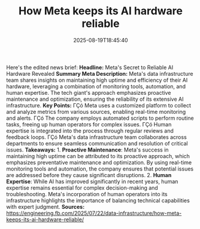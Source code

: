 ﻿---
title: "How Meta keeps its AI hardware reliable"
date: "2025-08-19T18:45:40"
category: "Markets"
summary: ""
slug: "how meta keeps its ai hardware reliable"
source_urls:
  - "https://engineering.fb.com/2025/07/22/data-infrastructure/how-meta-keeps-its-ai-hardware-reliable/"
seo:
  title: "How Meta keeps its AI hardware reliable | Hash n Hedge"
  description: ""
  keywords: ["news", "markets", "brief"]
---
Here's the edited news brief:  **Headline:** Meta's Secret to Reliable AI Hardware Revealed  **Summary Meta Description:** Meta's data infrastructure team shares insights on maintaining high uptime and efficiency of their AI hardware, leveraging a combination of monitoring tools, automation, and human expertise. The tech giant's approach emphasizes proactive maintenance and optimization, ensuring the reliability of its extensive AI infrastructure.  **Key Points:**  ΓÇó Meta uses a customized platform to collect and analyze metrics from various sources, enabling real-time monitoring and alerts. ΓÇó The company employs automated scripts to perform routine tasks, freeing up human operators for complex issues. ΓÇó Human expertise is integrated into the process through regular reviews and feedback loops. ΓÇó Meta's data infrastructure team collaborates across departments to ensure seamless communication and resolution of critical issues.  **Takeaways:**  1. **Proactive Maintenance**: Meta's success in maintaining high uptime can be attributed to its proactive approach, which emphasizes preventative maintenance and optimization. By using real-time monitoring tools and automation, the company ensures that potential issues are addressed before they cause significant disruptions. 2. **Human Expertise**: While AI has improved significantly in recent years, human expertise remains essential for complex decision-making and troubleshooting. Meta's incorporation of human operators into its infrastructure highlights the importance of balancing technical capabilities with expert judgment.  **Sources:** https://engineering.fb.com/2025/07/22/data-infrastructure/how-meta-keeps-its-ai-hardware-reliable/ 

